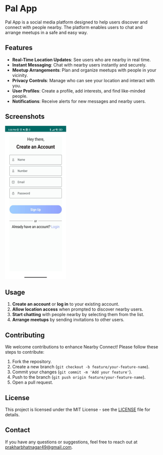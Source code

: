# Pal App

Pal App is a social media platform designed to help users discover and connect with people nearby. The platform enables users to chat and arrange meetups in a safe and easy way.

## Features

- **Real-Time Location Updates**: See users who are nearby in real time.
- **Instant Messaging**: Chat with nearby users instantly and securely.
- **Meetup Arrangements**: Plan and organize meetups with people in your vicinity.
- **Privacy Controls**: Manage who can see your location and interact with you.
- **User Profiles**: Create a profile, add interests, and find like-minded people.
- **Notifications**: Receive alerts for new messages and nearby users.

## Screenshots
<img src="images/screenshot1.jpg" alt="Screenshot" width="200" height="500">




## Usage

1. **Create an account** or **log in** to your existing account.
2. **Allow location access** when prompted to discover nearby users.
3. **Start chatting** with people nearby by selecting them from the list.
4. **Arrange meetups** by sending invitations to other users.

## Contributing

We welcome contributions to enhance Nearby Connect! Please follow these steps to contribute:

1. Fork the repository.
2. Create a new branch (`git checkout -b feature/your-feature-name`).
3. Commit your changes (`git commit -m 'Add your feature'`).
4. Push to the branch (`git push origin feature/your-feature-name`).
5. Open a pull request.

## License

This project is licensed under the MIT License - see the [LICENSE](LICENSE) file for details.

## Contact

If you have any questions or suggestions, feel free to reach out at [prakharbhatnagar49@gmail.com](mailto:prakharbhatnagar49@gmail.com).
